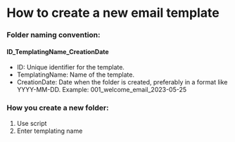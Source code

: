 # How to create a new email template

### Folder naming convention:
#### ID_TemplatingName_CreationDate
-  ID: Unique identifier for the template.
- TemplatingName: Name of the template.
- CreationDate: Date when the folder is created, preferably in a format like YYYY-MM-DD.
Example: 001_welcome_email_2023-05-25

### How you create a new folder:
1. Use script 
2. Enter templating name
